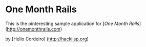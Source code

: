 # One Month Rails

This is the pinteresting sample application for
[*One Month Rails*] (http://onemonthrails.com)

by [Helio Cordeiro] (http://hacklisp.org)